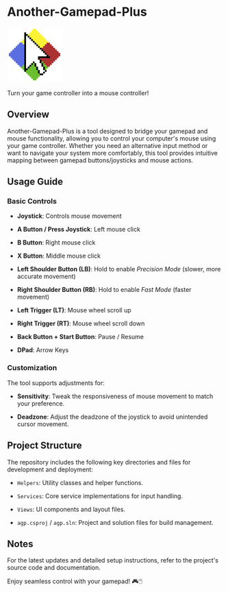 # Another-Gamepad-Plus

![agp.webp](Resources/agp.webp)

Turn your game controller into a mouse controller!

## Overview

Another-Gamepad-Plus is a tool designed to bridge your gamepad and mouse functionality, allowing you to control your computer's mouse using your game controller. Whether you need an alternative input method or want to navigate your system more comfortably, this tool provides intuitive mapping between gamepad buttons/joysticks and mouse actions.

## Usage Guide

### Basic Controls

- **Joystick**: Controls mouse movement

- **A Button / Press Joystick**: Left mouse click

- **B Button**: Right mouse click

- **X Button**: Middle mouse click

- **Left Shoulder Button (LB)**: Hold to enable _Precision Mode_ (slower, more accurate movement)

- **Right Shoulder Button (RB)**: Hold to enable _Fast Mode_ (faster movement)

- **Left Trigger (LT)**: Mouse wheel scroll up

- **Right Trigger (RT)**: Mouse wheel scroll down

- **Back Button + Start Button**: Pause / Resume

- **DPad**: Arrow Keys

### Customization

The tool supports adjustments for:

- **Sensitivity**: Tweak the responsiveness of mouse movement to match your preference.

- **Deadzone**: Adjust the deadzone of the joystick to avoid unintended cursor movement.

## Project Structure

The repository includes the following key directories and files for development and deployment:

- `Helpers`: Utility classes and helper functions.

- `Services`: Core service implementations for input handling.

- `Views`: UI components and layout files.

- `agp.csproj` / `agp.sln`: Project and solution files for build management.

## Notes

For the latest updates and detailed setup instructions, refer to the project's source code and documentation.

Enjoy seamless control with your gamepad! 🎮🖱️
